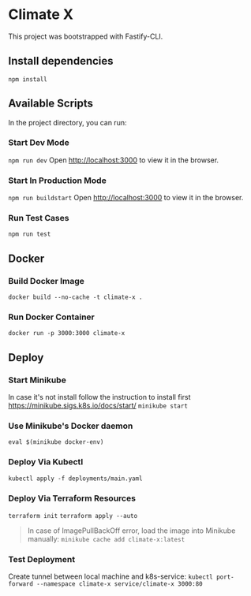 # Climate X
This project was bootstrapped with Fastify-CLI.

## Install dependencies
`npm install`

## Available Scripts

In the project directory, you can run:

### Start Dev Mode
`npm run dev`
Open [http://localhost:3000](http://localhost:3000) to view it in the browser.

### Start In Production Mode
`npm run buildstart`
Open [http://localhost:3000](http://localhost:3000) to view it in the browser.

### Run Test Cases
`npm run test`

## Docker

### Build Docker Image 
`docker build --no-cache -t climate-x .`

### Run Docker Container
`docker run -p 3000:3000 climate-x`

## Deploy

### Start Minikube
In case it's not install follow the instruction to install first https://minikube.sigs.k8s.io/docs/start/
`minikube start`

### Use Minikube's Docker daemon
`eval $(minikube docker-env)`

### Deploy Via Kubectl
`kubectl apply -f deployments/main.yaml`

### Deploy Via Terraform Resources
`terraform init`
`terraform apply --auto`

> In case of ImagePullBackOff error, load the image into Minikube manually: `minikube cache add climate-x:latest`

### Test Deployment
Create tunnel between local machine and k8s-service:
`kubectl port-forward --namespace climate-x service/climate-x 3000:80`

